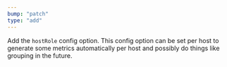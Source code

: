 ```yaml
---
bump: "patch"
type: "add"
---
```


Add the `hostRole` config option. This config option can be set per host to generate some metrics automatically per host and possibly do things like grouping in the future.

